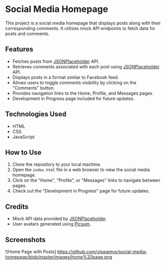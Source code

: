 # Social Media Homepage

This project is a social media homepage that displays posts along with their corresponding comments. It utilizes mock API endpoints to fetch data for posts and comments.

## Features

- Fetches posts from [JSONPlaceholder](https://jsonplaceholder.typicode.com/posts) API.
- Retrieves comments associated with each post using [JSONPlaceholder](https://jsonplaceholder.typicode.com/comments?postId={postId}) API.
- Displays posts in a format similar to Facebook feed.
- Allows users to toggle comments visibility by clicking on the "Comments" button.
- Provides navigation links to the Home, Profile, and Messages pages.
- Development in Progress page included for future updates.

## Technologies Used

- HTML
- CSS
- JavaScript

## How to Use

1. Clone the repository to your local machine.
2. Open the `index.html` file in a web browser to view the social media homepage.
3. Click on the "Home", "Profile", or "Messages" links to navigate between pages.
4. Check out the "Development in Progress" page for future updates.

## Credits

- Mock API data provided by [JSONPlaceholder](https://jsonplaceholder.typicode.com/).
- User avatars generated using [Picsum](https://picsum.photos/).

## Screenshots
![Home Page with Posts] https://github.com/viswamvs/social-media-homepage/blob/master/images/home%20page.png
